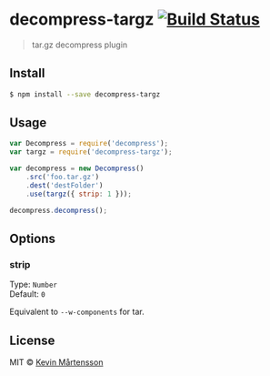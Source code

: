 # decompress-targz [![Build Status](https://travis-ci.org/kevva/decompress-targz.svg?branch=master)](https://travis-ci.org/kevva/decompress-targz)

> tar.gz decompress plugin

## Install

```bash
$ npm install --save decompress-targz
```

## Usage

```js
var Decompress = require('decompress');
var targz = require('decompress-targz');

var decompress = new Decompress()
    .src('foo.tar.gz')
    .dest('destFolder')
    .use(targz({ strip: 1 }));

decompress.decompress();
```

## Options

### strip

Type: `Number`  
Default: `0`

Equivalent to `--w-components` for tar.

## License

MIT © [Kevin Mårtensson](https://github.com/kevva)
